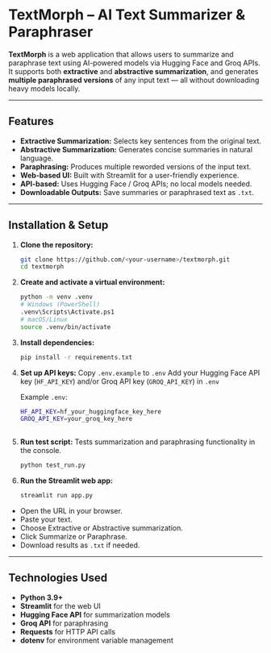 # TextMorph – AI Text Summarizer & Paraphraser

**TextMorph** is a web application that allows users to summarize and paraphrase text using AI-powered models via Hugging Face and Groq APIs. It supports both **extractive** and **abstractive summarization**, and generates **multiple paraphrased versions** of any input text — all without downloading heavy models locally.  

---

## Features
- **Extractive Summarization:** Selects key sentences from the original text.  
- **Abstractive Summarization:** Generates concise summaries in natural language.  
- **Paraphrasing:** Produces multiple reworded versions of the input text.  
- **Web-based UI:** Built with Streamlit for a user-friendly experience.  
- **API-based:** Uses Hugging Face / Groq APIs; no local models needed.  
- **Downloadable Outputs:** Save summaries or paraphrased text as `.txt`.  

---

## Installation & Setup

1. **Clone the repository:**
   ```bash
   git clone https://github.com/<your-username>/textmorph.git
   cd textmorph
   
2. **Create and activate a virtual environment:**
   ```bash
   python -m venv .venv
   # Windows (PowerShell)
   .venv\Scripts\Activate.ps1
   # macOS/Linux
   source .venv/bin/activate
   
3. **Install dependencies:**
   ```bash
   pip install -r requirements.txt
   
4. **Set up API keys:**
   Copy `.env.example` to `.env`
   Add your Hugging Face API key (`HF_API_KEY`) and/or Groq API key (`GROQ_API_KEY`) in `.env`
   
   Example `.env`:
   ```bash
   HF_API_KEY=hf_your_huggingface_key_here
   GROQ_API_KEY=your_groq_key_here
    
6. **Run test script:**
   Tests summarization and paraphrasing functionality in the console.
   ```bash
   python test_run.py
   
7. **Run the Streamlit web app:**
   ```bash
   streamlit run app.py
   
- Open the URL in your browser.
- Paste your text.
- Choose Extractive or Abstractive summarization.
- Click Summarize or Paraphrase.
- Download results as `.txt` if needed.

---

## Technologies Used

- **Python 3.9+**
- **Streamlit** for the web UI
- **Hugging Face API** for summarization models
- **Groq API** for paraphrasing
- **Requests** for HTTP API calls
- **dotenv** for environment variable management
   
   
